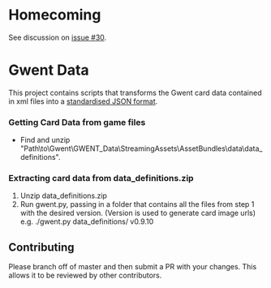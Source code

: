 # Homecoming
See discussion on [issue #30](https://github.com/GwentCommunityDevelopers/gwent-data/issues/30).

# Gwent Data
This project contains scripts that transforms the Gwent card data contained in xml files into a [standardised JSON format](standard-format.json).

### Getting Card Data from game files
* Find and unzip "Path\to\Gwent\GWENT_Data\StreamingAssets\AssetBundles\data\data_definitions".

### Extracting card data from data_definitions.zip
1. Unzip data_definitions.zip
2. Run gwent.py, passing in a folder that contains all the files from step 1 with the desired version. (Version is used to generate card image urls)
    e.g. ./gwent.py data_definitions/ v0.9.10

## Contributing
Please branch off of master and then submit a PR with your changes. This allows it to be reviewed by other contributors.

